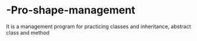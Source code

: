 # -Pro-shape-management
It is a management program for practicing classes and inheritance, abstract class and method

